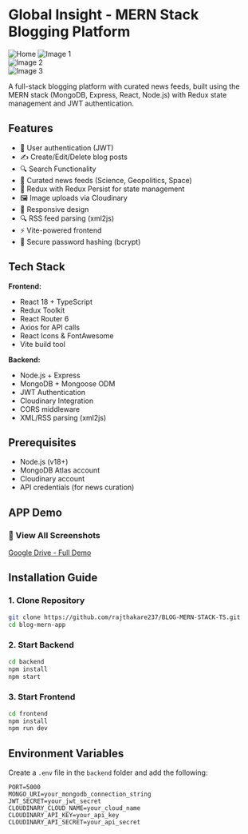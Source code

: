 # Global Insight - MERN Stack Blogging Platform

![Home](https://drive.google.com/uc?export=view&id=13iFKrjYLuaDPoRxXdBQHmSDenIci-WtL)
![Image 1](https://drive.google.com/uc?export=view&id=1_oVkuG-nJEoLaLet_EKmOwH7jdf-gPW7)  
![Image 2](https://drive.google.com/uc?export=view&id=1fUCBDRUypvuc3uY9AHN3SnJgWOZiqd8g)  
![Image 3](https://drive.google.com/uc?export=view&id=1dKfDajV9coCcyuFK8D8qfWYXqs7Lq0ns)  

A full-stack blogging platform with curated news feeds, built using the MERN stack (MongoDB, Express, React, Node.js) with Redux state management and JWT authentication.

## Features

- 🚀 User authentication (JWT)
- ✍️ Create/Edit/Delete blog posts
- 🔍 Search Functionality
- 📰 Curated news feeds (Science, Geopolitics, Space)
- 🔄 Redux with Redux Persist for state management
- 🖼️ Image uploads via Cloudinary
- 📱 Responsive design
- 🔍 RSS feed parsing (xml2js)
- ⚡ Vite-powered frontend
- 🔐 Secure password hashing (bcrypt)

## Tech Stack

**Frontend:**
- React 18 + TypeScript
- Redux Toolkit
- React Router 6
- Axios for API calls
- React Icons & FontAwesome
- Vite build tool

**Backend:**
- Node.js + Express
- MongoDB + Mongoose ODM
- JWT Authentication
- Cloudinary Integration
- CORS middleware
- XML/RSS parsing (xml2js)

## Prerequisites

- Node.js (v18+)
- MongoDB Atlas account
- Cloudinary account
- API credentials (for news curation)

## APP Demo

### 🔗 View All Screenshots  
[Google Drive - Full Demo](https://drive.google.com/drive/folders/1RUxxeq_0_4M30x2CdKEkF4e6LomN4L-H?usp=drive_link)


## Installation Guide

### 1. Clone Repository
```bash
git clone https://github.com/rajthakare237/BLOG-MERN-STACK-TS.git
cd blog-mern-app
```

### 2. Start Backend
```bash
cd backend
npm install
npm start
```

### 3. Start Frontend
```bash
cd frontend
npm install
npm run dev
```

## Environment Variables

Create a `.env` file in the `backend` folder and add the following:
```env
PORT=5000
MONGO_URI=your_mongodb_connection_string
JWT_SECRET=your_jwt_secret
CLOUDINARY_CLOUD_NAME=your_cloud_name
CLOUDINARY_API_KEY=your_api_key
CLOUDINARY_API_SECRET=your_api_secret
```

